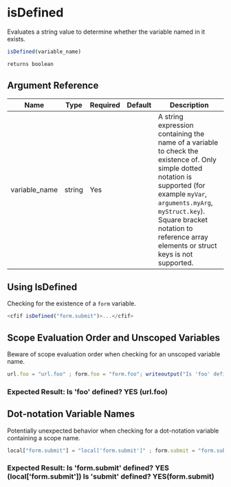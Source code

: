 # isDefined

Evaluates a string value to determine whether the variable named in it exists.

```javascript
isDefined(variable_name)
```

```javascript
returns boolean
```

## Argument Reference

| Name | Type | Required | Default | Description |
| --- | --- | --- | --- | --- |
| variable_name | string | Yes |  | A string expression containing the name of a variable to check the existence of. Only simple dotted notation is supported (for example `myVar`, `arguments.myArg`, `myStruct.key`). Square bracket notation to reference array elements or struct keys is not supported. |

## Using IsDefined

Checking for the existence of a `form` variable.

```javascript
<cfif isDefined("form.submit")>...</cfif>
```

## Scope Evaluation Order and Unscoped Variables

Beware of scope evaluation order when checking for an unscoped variable name.

```javascript
url.foo = "url.foo" ; form.foo = "form.foo"; writeoutput("Is 'foo' defined? " & isDefined("foo")); writeoutput(isDefined("foo") ? " (" & foo & ")" : "");
```

### Expected Result: Is 'foo' defined? YES (url.foo)

## Dot-notation Variable Names

Potentially unexpected behavior when checking for a dot-notation variable containing a scope name.

```javascript
local["form.submit"] = "local['form.submit']" ; form.submit = "form.submit"; writeoutput("Is 'form.submit' defined?" & isDefined("form.submit")); writeoutput(isDefined("form.submit") ? " (" & form.submit & ")" : ""); writeoutput("<br>"); writeoutput("Is 'submit' defined? " & isDefined("submit")); writeoutput(isDefined("submit") ? " (" & submit & ")" : "");
```

### Expected Result: Is 'form.submit' defined? YES (local['form.submit']) Is 'submit' defined? YES(form.submit)
